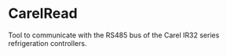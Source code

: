 # CarelRead
Tool to communicate with the RS485 bus of the Carel IR32 series refrigeration controllers.
